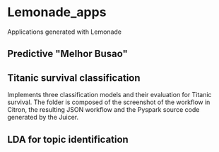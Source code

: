 # Lemonade_apps
Applications generated with Lemonade

## Predictive "Melhor Busao"

## Titanic survival classification

Implements three classification models and their evaluation for Titanic survival. The folder is composed of the screenshot of the workflow in Citron, the resulting JSON workflow and the Pyspark source code generated by the Juicer.

## LDA for topic identification
